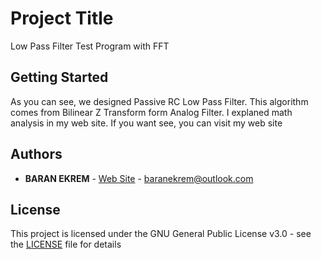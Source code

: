 # Project Title

Low Pass Filter Test Program with FFT

## Getting Started

As you can see, we designed Passive RC Low Pass Filter.
This algorithm comes from Bilinear Z Transform form Analog Filter.
I explaned math analysis in my web site. If you want see, you can visit my web site

## Authors

* **BARAN EKREM** - [Web Site](https://www.baranekrem.net) - baranekrem@outlook.com

## License

This project is licensed under the GNU General Public License v3.0 - see the [LICENSE](LICENSE) file for details

